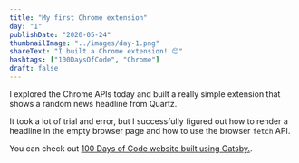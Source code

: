 ```yaml
---
title: "My first Chrome extension"
day: "1"
publishDate: "2020-05-24"
thumbnailImage: "../images/day-1.png"
shareText: "I built a Chrome extension! 😊"
hashtags: ["100DaysOfCode", "Chrome"]
draft: false
---
```


I explored the Chrome APIs today and built a really simple extension that shows a random news headline from Quartz.

It took a lot of trial and error, but I successfully figured out how to render a headline in the empty browser page and how to use the browser `fetch` API.

You can check out <a href="https://difo23the100daysofcode.netlify.app/" target="_blank">100 Days of Code website built using Gatsby.</a>.
